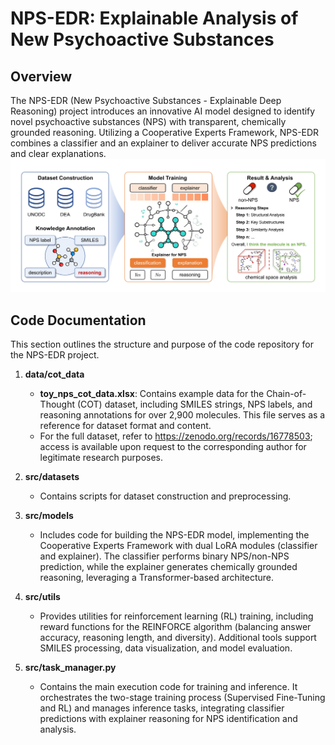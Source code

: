 # NPS-EDR: Explainable Analysis of New Psychoactive Substances

## Overview
The NPS-EDR (New Psychoactive Substances - Explainable Deep Reasoning) project introduces an innovative AI model designed to identify novel psychoactive substances (NPS) with transparent, chemically grounded reasoning. Utilizing a Cooperative Experts Framework, NPS-EDR combines a classifier and an explainer to deliver accurate NPS predictions and clear explanations.
![TOC Graphic](src/TOC_Graphic.jpg)
## Code Documentation
This section outlines the structure and purpose of the code repository for the NPS-EDR project.

1. **data/cot_data**  
   - **toy_nps_cot_data.xlsx**: Contains example data for the Chain-of-Thought (COT) dataset, including SMILES strings, NPS labels, and reasoning annotations for over 2,900 molecules. This file serves as a reference for dataset format and content.
   - For the full dataset, refer to https://zenodo.org/records/16778503; access is available upon request to the corresponding author for legitimate research purposes.
2. **src/datasets**  
   - Contains scripts for dataset construction and preprocessing.

3. **src/models**  
   - Includes code for building the NPS-EDR model, implementing the Cooperative Experts Framework with dual LoRA modules (classifier and explainer). The classifier performs binary NPS/non-NPS prediction, while the explainer generates chemically grounded reasoning, leveraging a Transformer-based architecture.

4. **src/utils**  
   - Provides utilities for reinforcement learning (RL) training, including reward functions for the REINFORCE algorithm (balancing answer accuracy, reasoning length, and diversity). Additional tools support SMILES processing, data visualization, and model evaluation.

5. **src/task_manager.py**  
   - Contains the main execution code for training and inference. It orchestrates the two-stage training process (Supervised Fine-Tuning and RL) and manages inference tasks, integrating classifier predictions with explainer reasoning for NPS identification and analysis.
